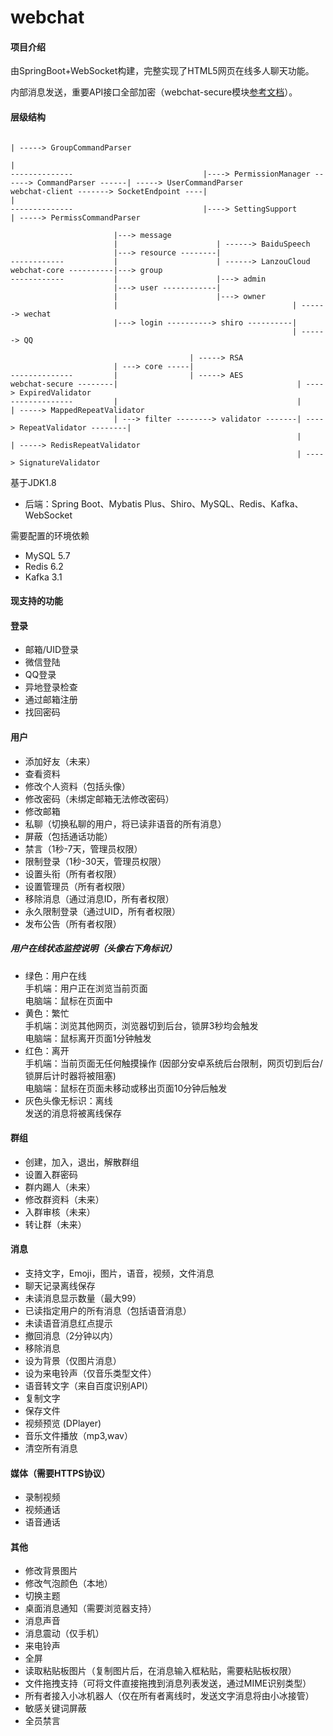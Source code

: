 # webchat

#### 项目介绍

由SpringBoot+WebSocket构建，完整实现了HTML5网页在线多人聊天功能。

内部消息发送，重要API接口全部加密（webchat-secure模块[参考文档](https://www.zybuluo.com/1330000110/note/2172127)）。

#### 层级结构

```
                                                                                                | -----> GroupCommandParser
                                                                                                |
--------------                             |----> PermissionManager ------> CommandParser ------| -----> UserCommandParser
webchat-client -------> SocketEndpoint ----|                                                    |
--------------                             |----> SettingSupport                                | -----> PermissCommandParser

                       |---> message
                       |                      | ------> BaiduSpeech
                       |---> resource --------| 
------------           |                      | ------> LanzouCloud
webchat-core ----------|---> group
------------           |                      |---> admin
                       |---> user ------------|
                       |                      |---> owner
                       |                                       | ------> wechat
                       |---> login ----------> shiro ----------|
                                                               | ------> QQ

                                        | -----> RSA
                       | ---> core -----|
--------------         |                | -----> AES
webchat-secure --------|                                        | ----> ExpiredValidator
--------------         |                                        |                               | -----> MappedRepeatValidator
                       | ---> filter --------> validator -------| ----> RepeatValidator --------|
                                                                |                               | -----> RedisRepeatValidator
                                                                | ----> SignatureValidator
```

基于JDK1.8

* 后端：Spring Boot、Mybatis Plus、Shiro、MySQL、Redis、Kafka、WebSocket

需要配置的环境依赖

* MySQL 5.7
* Redis 6.2
* Kafka 3.1

#### 现支持的功能

#### 登录

* 邮箱/UID登录
* 微信登陆
* QQ登录
* 异地登录检查
* 通过邮箱注册
* 找回密码

#### 用户

* 添加好友（未来）
* 查看资料
* 修改个人资料（包括头像）
* 修改密码（未绑定邮箱无法修改密码）
* 修改邮箱
* 私聊（切换私聊的用户，将已读非语音的所有消息）
* 屏蔽（包括通话功能）
* 禁言（1秒-7天，管理员权限）
* 限制登录（1秒-30天，管理员权限）
* 设置头衔（所有者权限）
* 设置管理员（所有者权限）
* 移除消息（通过消息ID，所有者权限）
* 永久限制登录（通过UID，所有者权限）
* 发布公告（所有者权限）

##### 用户在线状态监控说明（头像右下角标识）

* 绿色：用户在线 <br>
  手机端：用户正在浏览当前页面 <br>
  电脑端：鼠标在页面中 <br>
* 黄色：繁忙 <br>
  手机端：浏览其他网页，浏览器切到后台，锁屏3秒均会触发 <br>
  电脑端：鼠标离开页面1分钟触发 <br>
* 红色：离开 <br>
  手机端：当前页面无任何触摸操作 (因部分安卓系统后台限制，网页切到后台/锁屏后计时器将被阻塞) <br>
  电脑端：鼠标在页面未移动或移出页面10分钟后触发 <br>
* 灰色头像无标识：离线 <br>
  发送的消息将被离线保存 <br>

#### 群组

* 创建，加入，退出，解散群组
* 设置入群密码
* 群内踢人（未来）
* 修改群资料（未来）
* 入群审核（未来）
* 转让群（未来）

#### 消息

* 支持文字，Emoji，图片，语音，视频，文件消息
* 聊天记录离线保存
* 未读消息显示数量（最大99）
* 已读指定用户的所有消息（包括语音消息）
* 未读语音消息红点提示
* 撤回消息（2分钟以内）
* 移除消息
* 设为背景（仅图片消息）
* 设为来电铃声（仅音乐类型文件）
* 语音转文字（来自百度识别API）
* 复制文字
* 保存文件
* 视频预览 (DPlayer)
* 音乐文件播放（mp3,wav）
* 清空所有消息

#### 媒体（需要HTTPS协议）

* 录制视频
* 视频通话
* 语音通话

#### 其他

* 修改背景图片
* 修改气泡颜色（本地）
* 切换主题
* 桌面消息通知（需要浏览器支持）
* 消息声音
* 消息震动（仅手机）
* 来电铃声
* 全屏
* 读取粘贴板图片（复制图片后，在消息输入框粘贴，需要粘贴板权限）
* 文件拖拽支持（可将文件直接拖拽到消息列表发送，通过MIME识别类型）
* 所有者接入小冰机器人（仅在所有者离线时，发送文字消息将由小冰接管）
* 敏感关键词屏蔽
* 全员禁言
